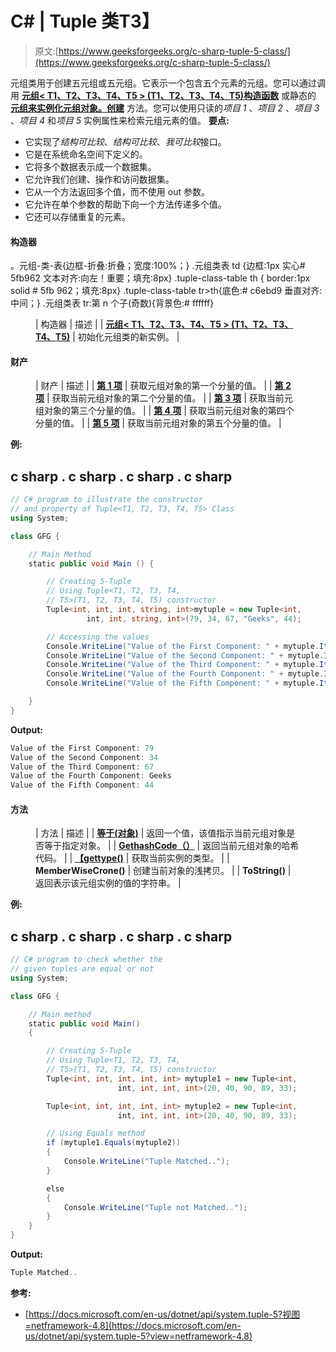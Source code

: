 # C# | Tuple <t1>类</t1>T3】

> 原文:[https://www.geeksforgeeks.org/c-sharp-tuple-5-class/](https://www.geeksforgeeks.org/c-sharp-tuple-5-class/)

元组<t1 t2="" t3="" t4="" t5="">类用于创建五元组或五元组。它表示一个包含五个元素的元组。您可以通过调用 [**元组< T1、T2、T3、T4、T5 > (T1、T2、T3、T4、T5)构造函数**](https://www.geeksforgeeks.org/how-to-create-5-tuple-or-quintuple-in-c-sharp/#Using%20Tuple%3CT1,T2,T3,T4,T5%3E(T1,%20T2,%20T3,%20T4,%20T5)%20Constructor) 或静态的 [**元组来实例化元组<t1 t2="" t3="" t4="" t5="">对象。创建</t1>**](https://www.geeksforgeeks.org/how-to-create-5-tuple-or-quintuple-in-c-sharp/#Using%20the%20Create%20method) 方法。您可以使用只读的*项目 1* 、*项目 2* 、*项目 3* 、*项目 4* 和*项目 5* 实例属性来检索元组元素的值。
**要点:**</t1> 

*   它实现了*结构可比较*、*结构可比较*、*我可比较*接口。
*   它是在系统命名空间下定义的。
*   它将多个数据表示成一个数据集。
*   它允许我们创建、操作和访问数据集。
*   它从一个方法返回多个值，而不使用 out 参数。
*   它允许在单个参数的帮助下向一个方法传递多个值。
*   它还可以存储重复的元素。

#### 构造器

。元组-类-表{边框-折叠:折叠；宽度:100%；} .元组类表 td {边框:1px 实心# 5fb962 文本对齐:向左！重要；填充:8px} .tuple-class-table th { border:1px solid # 5fb 962；填充:8px} .tuple-class-table tr>th{底色:# c6ebd9 垂直对齐:中间；} .元组类表 tr:第 n 个子(奇数){背景色:# ffffff}

<figure class="table">

| 构造器 | 描述 |
| [**元组< T1、T2、T3、T4、T5 > (T1、T2、T3、T4、T5)**](https://www.geeksforgeeks.org/how-to-create-5-tuple-or-quintuple-in-c-sharp/#Using%20Tuple%3CT1,T2,T3,T4,T5%3E(T1,%20T2,%20T3,%20T4,%20T5)%20Constructor) | 初始化元组<t1 t2="" t3="" t4="" t5="">类的新实例。</t1> |

</figure>

#### 财产

<figure class="table">

| 财产 | 描述 |
| [**第 1 项**](https://www.geeksforgeeks.org/c-sharp-how-to-get-first-element-of-the-tuple/) | 获取元组<t1 t2="" t3="" t4="" t5="">对象的第一个分量的值。</t1> |
| [**第 2 项**](https://www.geeksforgeeks.org/c-sharp-how-to-get-second-element-of-the-tuple/) | 获取当前元组<t1 t2="" t3="" t4="" t5="">对象的第二个分量的值。</t1> |
| [**第 3 项**](https://www.geeksforgeeks.org/c-sharp-how-to-get-third-element-of-the-tuple/) | 获取当前元组<t1 t2="" t3="" t4="" t5="">对象的第三个分量的值。</t1> |
| [**第 4 项**](https://www.geeksforgeeks.org/c-sharp-how-to-get-fourth-element-of-the-tuple/) | 获取当前元组<t1 t2="" t3="" t4="" t5="">对象的第四个分量的值。</t1> |
| [**第 5 项**](https://www.geeksforgeeks.org/c-sharp-sharp-how-to-get-fifth-element-of-the-tuple/) | 获取当前元组<t1 t2="" t3="" t4="" t5="">对象的第五个分量的值。</t1> |

</figure>

**例:**

## c sharp . c sharp . c sharp . c sharp

```cs
// C# program to illustrate the constructor
// and property of Tuple<T1, T2, T3, T4, T5> Class
using System;

class GFG {

    // Main Method
    static public void Main () {

        // Creating 5-Tuple
        // Using Tuple<T1, T2, T3, T4,
        // T5>(T1, T2, T3, T4, T5) constructor
        Tuple<int, int, int, string, int>mytuple = new Tuple<int,
                 int, int, string, int>(79, 34, 67, "Geeks", 44);

        // Accessing the values
        Console.WriteLine("Value of the First Component: " + mytuple.Item1);
        Console.WriteLine("Value of the Second Component: " + mytuple.Item2);
        Console.WriteLine("Value of the Third Component: " + mytuple.Item3);
        Console.WriteLine("Value of the Fourth Component: " + mytuple.Item4);
        Console.WriteLine("Value of the Fifth Component: " + mytuple.Item5);

    }
}
```

**Output:** 

```cs
Value of the First Component: 79
Value of the Second Component: 34
Value of the Third Component: 67
Value of the Fourth Component: Geeks
Value of the Fifth Component: 44
```

#### 方法

<figure class="table">

| 方法 | 描述 |
| [**等于(对象)**](https://www.geeksforgeeks.org/c-sharp-check-if-two-tuple-objects-are-equal/) | 返回一个值，该值指示当前元组<t1 t2="" t3="" t4="" t5="">对象是否等于指定对象。</t1> |
| [**GethashCode（）**](https://www.geeksforgeeks.org/c-sharp-how-to-get-the-hashcode-of-the-tuple/) | 返回当前元组<t1 t2="" t3="" t4="" t5="">对象的哈希代码。</t1> |
| [**【gettype()**](https://www.geeksforgeeks.org/c-sharp-getting-the-type-of-the-tuples-element/) | 获取当前实例的类型。 |
| **MemberWiseCrone()** | 创建当前对象的浅拷贝。 |
| **ToString()** | 返回表示该元组<t1 t2="" t3="" t4="" t5="">实例的值的字符串。</t1> |

</figure>

**例:**

## c sharp . c sharp . c sharp . c sharp

```cs
// C# program to check whether the
// given tuples are equal or not
using System;

class GFG {

    // Main method
    static public void Main()
    {

        // Creating 5-Tuple
        // Using Tuple<T1, T2, T3, T4,
        // T5>(T1, T2, T3, T4, T5) constructor
        Tuple<int, int, int, int, int> mytuple1 = new Tuple<int,
                        int, int, int, int>(20, 40, 90, 89, 33);

        Tuple<int, int, int, int, int> mytuple2 = new Tuple<int,
                        int, int, int, int>(20, 40, 90, 89, 33);

        // Using Equals method
        if (mytuple1.Equals(mytuple2))
        {
            Console.WriteLine("Tuple Matched..");
        }

        else
        {
            Console.WriteLine("Tuple not Matched..");
        }
    }
}
```

**Output:** 

```cs
Tuple Matched..
```

**参考:**

*   [https://docs.microsoft.com/en-us/dotnet/api/system.tuple-5?视图=netframework-4.8](https://docs.microsoft.com/en-us/dotnet/api/system.tuple-5?view=netframework-4.8)